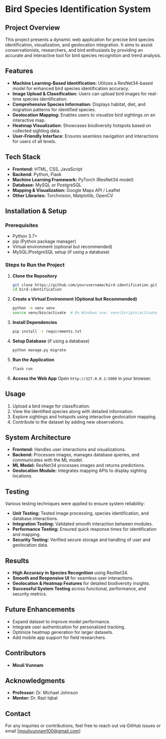 # Bird Species Identification System

## Project Overview
This project presents a dynamic web application for precise bird species identification, visualization, and geolocation integration. It aims to assist conservationists, researchers, and bird enthusiasts by providing an accurate and interactive tool for bird species recognition and trend analysis.

## Features
- **Machine Learning-Based Identification:** Utilizes a ResNet34-based model for enhanced bird species identification accuracy.
- **Image Upload & Classification:** Users can upload bird images for real-time species identification.
- **Comprehensive Species Information:** Displays habitat, diet, and migration patterns for identified species.
- **Geolocation Mapping:** Enables users to visualize bird sightings on an interactive map.
- **Heatmap Visualization:** Showcases biodiversity hotspots based on collected sighting data.
- **User-Friendly Interface:** Ensures seamless navigation and interactions for users of all levels.

## Tech Stack
- **Frontend:** HTML, CSS, JavaScript
- **Backend:** Python, Flask
- **Machine Learning Framework:** PyTorch (ResNet34 model)
- **Database:** MySQL or PostgreSQL
- **Mapping & Visualization:** Google Maps API / Leaflet
- **Other Libraries:** Torchvision, Matplotlib, OpenCV

## Installation & Setup
### Prerequisites
- Python 3.7+
- pip (Python package manager)
- Virtual environment (optional but recommended)
- MySQL/PostgreSQL setup (if using a database)

### Steps to Run the Project
1. **Clone the Repository**
   ```sh
   git clone https://github.com/yourusername/bird-identification.git
   cd bird-identification
   ```
2. **Create a Virtual Environment (Optional but Recommended)**
   ```sh
   python -m venv venv
   source venv/bin/activate  # On Windows use: venv\Scripts\activate
   ```
3. **Install Dependencies**
   ```sh
   pip install -r requirements.txt
   ```
4. **Setup Database** (if using a database)
   ```sh
   python manage.py migrate
   ```
5. **Run the Application**
   ```sh
   flask run
   ```
6. **Access the Web App**
   Open `http://127.0.0.1:5000` in your browser.

## Usage
1. Upload a bird image for classification.
2. View the identified species along with detailed information.
3. Explore sightings and hotspots using interactive geolocation mapping.
4. Contribute to the dataset by adding new observations.

## System Architecture
- **Frontend:** Handles user interactions and visualizations.
- **Backend:** Processes images, manages database queries, and communicates with the ML model.
- **ML Model:** ResNet34 processes images and returns predictions.
- **Geolocation Module:** Integrates mapping APIs to display sighting locations.

## Testing
Various testing techniques were applied to ensure system reliability:
- **Unit Testing:** Tested image processing, species identification, and database interactions.
- **Integration Testing:** Validated smooth interaction between modules.
- **Performance Testing:** Ensured quick response times for identification and mapping.
- **Security Testing:** Verified secure storage and handling of user and geolocation data.

## Results
- **High Accuracy in Species Recognition** using ResNet34.
- **Smooth and Responsive UI** for seamless user interactions.
- **Geolocation & Heatmap Features** for detailed biodiversity insights.
- **Successful System Testing** across functional, performance, and security metrics.

## Future Enhancements
- Expand dataset to improve model performance.
- Integrate user authentication for personalized tracking.
- Optimize heatmap generation for larger datasets.
- Add mobile app support for field researchers.

## Contributors
- **Mouli Vunnam**

## Acknowledgments
- **Professor:** Dr. Michael Johnson
- **Mentor:** Dr. Razi Iqbal

## Contact
For any inquiries or contributions, feel free to reach out via GitHub issues or email [moulivunnam100@gmail.com]

